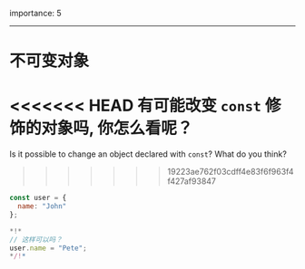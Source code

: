 importance: 5

---

# 不可变对象

<<<<<<< HEAD
有可能改变 `const` 修饰的对象吗, 你怎么看呢？
=======
Is it possible to change an object declared with `const`? What do you think?
>>>>>>> 19223ae762f03cdff4e83f6f963f4f427af93847

```js
const user = {
  name: "John"
};

*!*
// 这样可以吗？
user.name = "Pete";
*/!*
```

